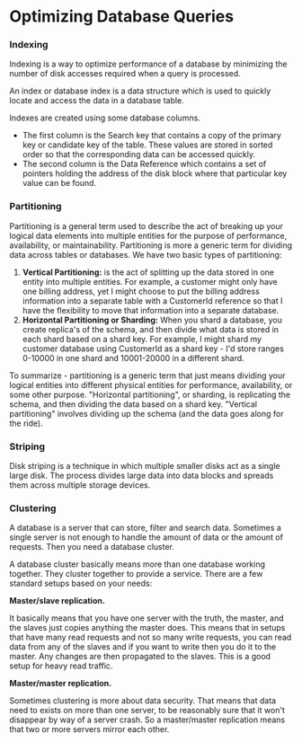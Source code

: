 # Optimizing Database Queries

### Indexing
Indexing is a way to optimize performance of a database by minimizing the number of disk accesses required when a query is processed.

An index or database index is a data structure which is used to quickly locate and access the data in a database table.

Indexes are created using some database columns.

- The first column is the Search key that contains a copy of the primary key or candidate key of the table. These values are stored in sorted order so that the corresponding data can be accessed quickly.
- The second column is the Data Reference which contains a set of pointers holding the address of the disk block where that particular key value can be found.

### Partitioning
Partitioning is a general term used to describe the act of breaking up your logical data elements into multiple entities for the purpose of performance, availability, or maintainability.
Partitioning is more a generic term for dividing data across tables or databases.
We have two basic types of partitioning:
1. **Vertical Partitioning:** is the act of splitting up the data stored in one entity into multiple entities. For example, a customer might only have one billing address, yet I might choose to put the billing address information into a separate table with a CustomerId reference so that I have the flexibility to move that information into a separate database.
2. **Horizontal Partitioning or Sharding:** When you shard a database, you create replica's of the schema, and then divide what data is stored in each shard based on a shard key.  For example, I might shard my customer database using CustomerId as a shard key - I'd store ranges 0-10000 in one shard and 10001-20000 in a different shard.  

To summarize - partitioning is a generic term that just means dividing your logical entities into different physical entities for performance, availability, or some other purpose.  "Horizontal partitioning", or sharding, is replicating the schema, and then dividing the data based on a shard key.  "Vertical partitioning" involves dividing up the schema (and the data goes along for the ride).  

### Striping
Disk striping is a technique in which multiple smaller disks act as a single large disk. The process divides large data into data blocks and spreads them across multiple storage devices.

### Clustering
A database is a server that can store, filter and search data. Sometimes a single server is not enough to handle the amount of data or the amount of requests. Then you need a database cluster.

A database cluster basically means more than one database working together. They cluster together to provide a service. There are a few standard setups based on your needs:

**Master/slave replication.**

It basically means that you have one server with the truth, the master, and the slaves just copies anything the master does. This means that in setups that have many read requests and not so many write requests, you can read data from any of the slaves and if you want to write then you do it to the master. Any changes are then propagated to the slaves. This is a good setup for heavy read traffic.

**Master/master replication.**

Sometimes clustering is more about data security. That means that data need to exists on more than one server, to be reasonably sure that it won't disappear by way of a server crash. So a master/master replication means that two or more servers mirror each other.



